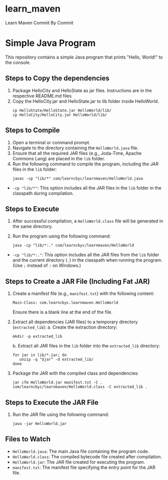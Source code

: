 # learn_maven
Learn Maven Commit By Commit

# Simple Java Program

This repository contains a simple Java program that prints "Hello, World!" to the console.

## Steps to Copy the dependencies

1. Package HelloCity and HelloState as jar files. Instructions are in the respective README.md files
2. Copy the HelloCity.jar and HelloState.jar to lib folder inside HelloWorld.
   ```
   cp HelloState/HelloState.jar HelloWorld/lib/
   cp HelloCity/HelloCity.jar HelloWorld/lib/
   ```
## Steps to Compile

1. Open a terminal or command prompt.
2. Navigate to the directory containing the `HelloWorld.java` file.
3. Ensure that all the required JAR files (e.g., Joda-Time, Apache Commons Lang) are placed in the `lib` folder.
4. Run the following command to compile the program, including the JAR files in the `lib` folder:
   ```
   javac -cp "lib/*" com/learncbyc/learnmaven/HelloWorld.java
   ```
- `-cp "lib/*"`: This option includes all the JAR files in the `lib` folder in the classpath during compilation.

## Steps to Execute

1. After successful compilation, a `HelloWorld.class` file will be generated in the same directory.
2. Run the program using the following command:

   ```
   java -cp "lib/*:." com/learncbyc/learnmaven/HelloWorld
   ```
- `-cp "lib/*:."`: This option includes all the JAR files from the `lib` folder and the current directory (`.`) in the classpath when running the program. (Use `;` instead of `:` on Windows.)

## Steps to Create a JAR File (Including Fat JAR)

1. Create a manifest file (e.g., `manifest.txt`) with the following content:
   ```
   Main-Class: com.learncbyc.learnmaven.HelloWorld
   ```
   Ensure there is a blank line at the end of the file.

2. Extract all dependencies (JAR files) to a temporary directory (`extracted_lib`):
   a. Create the extraction directory:
      ```
      mkdir -p extracted_lib
      ```
   b. Extract all JAR files in the `lib` folder into the `extracted_lib` directory:
      ```
      for jar in lib/*.jar; do
         unzip -q "$jar" -d extracted_lib/
      done
      ```

3. Package the JAR with the compiled class and dependencies:
   ```
   jar cfm HelloWorld.jar manifest.txt -C . com/learncbyc/learnmaven/HelloWorld.class -C extracted_lib .
   ```

## Steps to Execute the JAR File

1. Run the JAR file using the following command:
   ```
   java -jar HelloWorld.jar
   ```

## Files to Watch

- `HelloWorld.java`: The main Java file containing the program code.
- `HelloWorld.class`: The compiled bytecode file created after compilation.
- `HelloWorld.jar`: The JAR file created for executing the program.
- `manifest.txt`: The manifest file specifying the entry point for the JAR file.
